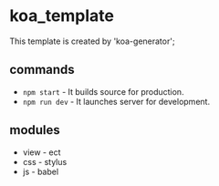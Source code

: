 # koa_template

This template is created by 'koa-generator';

## commands
- `npm start` - It builds source for production.
- `npm run dev` - It launches server for development.

## modules
- view - ect
- css - stylus
- js - babel
